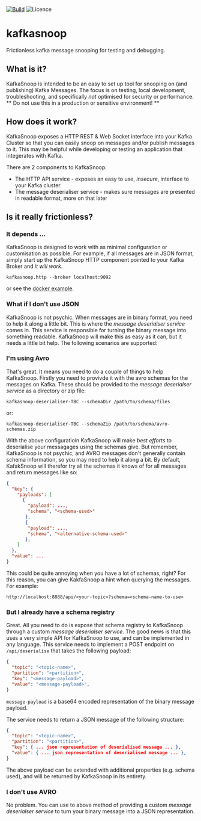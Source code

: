 [![Build](https://github.com/driessamyn/kafkasnoop/actions/workflows/gradle.yml/badge.svg)](https://github.com/driessamyn/kafkasnoop/actions/workflows/gradle.yml) ![Licence](https://img.shields.io/github/license/driessamyn/kafkasnoop?style=plastic)

# kafkasnoop

Frictionless kafka message snooping for testing and debugging.

## What is it?

KafkaSnoop is intended to be an easy to set up tool for snooping on (and publishing) Kafka Messages. The focus is on testing, local development, troubleshooting, and specifically _not_ optimised for security or performance.
** Do not use this in a production or sensitive environment! **

## How does it work?

KafkaSnoop exposes a HTTP REST & Web Socket interface into your Kafka Cluster so that you can easily snoop on messages and/or publish messages to it. This may be helpful while developing or testing an application that integerates with Kafka.

There are 2 components to KafkaSnoop:

* The HTTP API service - exposes an easy to use, _insecure_, interface to your Kafka cluster
* The message deserialiser service - makes sure messages are presented in readable format, more on that later

## Is it really frictionless?

### It depends ...

KafkaSnoop is designed to work with as minimal configuration or customisation as possible. For example, if all messages are in JSON format, simply start up the KafkaSnoop HTTP component pointed to your Kafka Broker and _it will work_.

```shell
kafkasnoop.http --broker localhost:9092
```

or see the [docker example](examples/simple-json/README.md).

### What if I don't use JSON

KafkaSnoop is not psychic. When messages are in binary format, you need to help it along a little bit. This is where the _message deserialser service_ comes in. This service is responsible for turning the binary message into something readable. KafkaSnoop will make this as easy as it can, but it needs a little bit help.
The following scenarios are supported:

### I'm using Avro

That's great. It means you need to do a couple of things to help KafkaSnoop. Firstly you need to provivde it with the avro schemas for the messages on Kafka. These should be provided to the _message deserialser service_ as a directory or zip file:

```
kafkasnoop-deserialiser-TBC --schemaDir /path/to/schema/files
```

or:

```
kafkasnoop-deserialiser-TBC --schemaZip /path/to/schema/avro-schemas.zip
```

With the above configuratioin KafkaSnoop will make _best efforts_ to deserialise your messagages using the schemas give. 
But remember, KafkaSnoop is not psychic, and AVRO messages don't generally contain schema information, so you may need to help it along a bit.
By default, KafakSnoop will therefor try all the schemas it knows of for all messages and return messages like so:

```json
{
  "key": {
    "payloads": [
      {
        "payload": ...,
        "schema", "<schema-used>"
       },
       {
        "payload": ...,
        "schema", "<alternative-schema-used>"
       },
    ]
  },
  "value": ...
}
```

This could be quite annoying when you have a lot of schemas, right?
For this reason, you can give KakfaSnoop a hint when querying the messages. For example:

```
http://localhost:8888/api/<your-topic>?schema=<schema-name-to-use>
```

### But I already have a schema registry

Great. All you need to do is expose that schema registry to KafkaSnoop through a custom _message deserialser service_. The good news is that this uses a very simple API for KafkaSnoop to use, and can be implemented in any language.
This service needs to implement a POST endpoint on `/api/deserialise` that takes the following payload:

```json
{
  "topic": "<topic-name>",
  "partition": "<partition>",
  "key": "<message-payload>",
  "value": "<message-payload>",
}
```

`message-payload` is a base64 encoded representation of the binary message payload.

The service needs to return a JSON message of the following structure:

```json
{
  "topic": "<topic-name>",
  "partition": "<partition>",
  "key": { ... json representation of deserialised message ... },
  "value": { ... json representation of deserialised message ... },
}
```

The above payload can be extended with additional properties (e.g. schema used), and will be returned by KafkaSnoop in its entirety. 

### I don't use AVRO

No problem. You can use to above method of providing a custom _message deserialser service_ to turn your binary message into a JSON representation.
